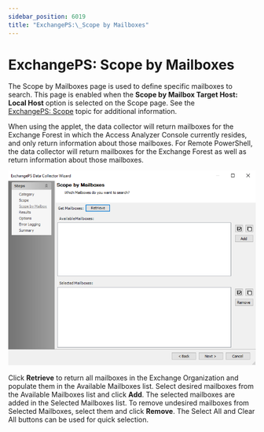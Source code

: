 ```yaml
---
sidebar_position: 6019
title: "ExchangePS:\_Scope by Mailboxes"
---
```


# ExchangePS: Scope by Mailboxes

The Scope by Mailboxes page is used to define specific mailboxes to search. This page is enabled when the **Scope by Mailbox Target Host: Local Host** option is selected on the Scope page. See the [ExchangePS: Scope](Scope "ExchangePS: Scope") topic for additional information.

When using the applet, the data collector will return mailboxes for the Exchange Forest in which the Access Analyzer Console currently resides, and only return information about those mailboxes. For Remote PowerShell, the data collector will return mailboxes for the Exchange Forest as well as return information about those mailboxes.

![ExchangePS Data Collector Wizard Scope by Mailboxes page](../../../../../../../static/images/AccessAnalyzer_12.0/Content/Resources/Images/EnterpriseAuditor/Admin/DataCollector/ExchangePS/ScopeMailboxes.png "ExchangePS Data Collector Wizard Scope by Mailboxes page")

Click **Retrieve** to return all mailboxes in the Exchange Organization and populate them in the Available Mailboxes list. Select desired mailboxes from the Available Mailboxes list and click **Add**. The selected mailboxes are added in the Selected Mailboxes list. To remove undesired mailboxes from Selected Mailboxes, select them and click **Remove**. The Select All and Clear All buttons can be used for quick selection.